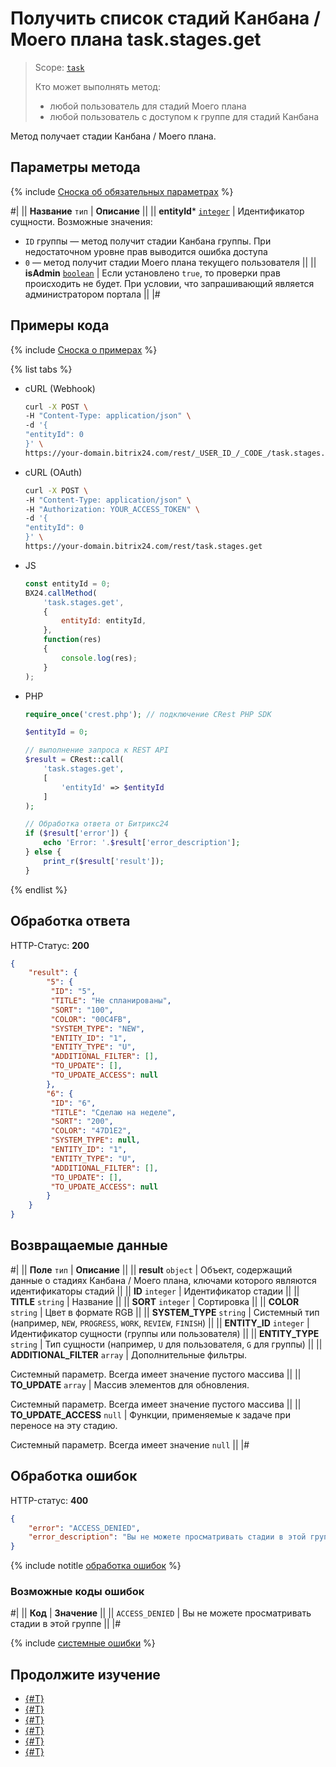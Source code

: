 # Получить список стадий Канбана / Моего плана task.stages.get

> Scope: [`task`](../../scopes/permissions.md)
>
> Кто может выполнять метод: 
> - любой пользователь для стадий Моего плана
> - любой пользователь с доступом к группе для стадий Канбана

Метод получает стадии Канбана / Моего плана.

## Параметры метода

{% include [Сноска об обязательных параметрах](../../../_includes/required.md) %}

#|
|| **Название**
`тип` | **Описание** ||
|| **entityId***
[`integer`](../../data-types.md) | Идентификатор сущности. Возможные значения:
- `ID` группы — метод получит стадии Канбана группы. При недостаточном уровне прав выводится ошибка доступа
- `0` — метод получит стадии Моего плана текущего пользователя ||
|| **isAdmin**
[`boolean`](../../data-types.md) | Если установлено `true`, то проверки прав происходить не будет. При условии, что запрашивающий является администратором портала ||
|#

## Примеры кода

{% include [Сноска о примерах](../../../_includes/examples.md) %}

{% list tabs %}

- cURL (Webhook)

    ```bash
    curl -X POST \
    -H "Content-Type: application/json" \
    -d '{
    "entityId": 0
    }' \
    https://your-domain.bitrix24.com/rest/_USER_ID_/_CODE_/task.stages.get
    ```

- cURL (OAuth)

    ```bash
    curl -X POST \
    -H "Content-Type: application/json" \
    -H "Authorization: YOUR_ACCESS_TOKEN" \
    -d '{
    "entityId": 0
    }' \
    https://your-domain.bitrix24.com/rest/task.stages.get
    ```

- JS

    ```js
    const entityId = 0;
    BX24.callMethod(
        'task.stages.get',
        {
            entityId: entityId,
        },
        function(res)
        {
            console.log(res);
        }
    );
    ```

- PHP

    ```php
    require_once('crest.php'); // подключение CRest PHP SDK

    $entityId = 0;

    // выполнение запроса к REST API
    $result = CRest::call(
        'task.stages.get',
        [
            'entityId' => $entityId
        ]
    );

    // Обработка ответа от Битрикс24
    if ($result['error']) {
        echo 'Error: '.$result['error_description'];
    } else {
        print_r($result['result']);
    }
    ```

{% endlist %}

## Обработка ответа

HTTP-Статус: **200**

```json
{
    "result": {
        "5": {
         "ID": "5",
         "TITLE": "Не спланированы",
         "SORT": "100",
         "COLOR": "00C4FB",
         "SYSTEM_TYPE": "NEW",
         "ENTITY_ID": "1",
         "ENTITY_TYPE": "U",
         "ADDITIONAL_FILTER": [],
         "TO_UPDATE": [],
         "TO_UPDATE_ACCESS": null
        },
        "6": {
         "ID": "6",
         "TITLE": "Сделаю на неделе",
         "SORT": "200",
         "COLOR": "47D1E2",
         "SYSTEM_TYPE": null,
         "ENTITY_ID": "1",
         "ENTITY_TYPE": "U",
         "ADDITIONAL_FILTER": [],
         "TO_UPDATE": [],
         "TO_UPDATE_ACCESS": null
        }
    }
}
```

## Возвращаемые данные

#|
|| **Поле**
`тип` | **Описание** ||
|| **result** 
`object` | Объект, содержащий данные о стадиях Канбана / Моего плана, ключами которого являются идентификаторы стадий ||
|| **ID** 
`integer` | Идентификатор стадии ||
|| **TITLE** 
`string` | Название ||
|| **SORT** 
`integer` | Сортировка ||
|| **COLOR** 
`string` | Цвет в формате RGB ||
|| **SYSTEM_TYPE** 
`string` | Системный тип (например, `NEW`, `PROGRESS`, `WORK`, `REVIEW`, `FINISH`) ||
|| **ENTITY_ID** 
`integer` | Идентификатор сущности (группы или пользователя) ||
|| **ENTITY_TYPE** 
`string` | Тип сущности (например, `U` для пользователя, `G` для группы) ||
|| **ADDITIONAL_FILTER** 
`array` | Дополнительные фильтры. 

Системный параметр. Всегда имеет значение пустого массива ||
|| **TO_UPDATE** 
`array` | Массив элементов для обновления.

Системный параметр. Всегда имеет значение пустого массива ||
|| **TO_UPDATE_ACCESS** 
`null` | Функции, применяемые к задаче при переносе на эту стадию.

Системный параметр. Всегда имеет значение `null` ||
|#

## Обработка ошибок

HTTP-статус: **400**

```json
{
    "error": "ACCESS_DENIED",
    "error_description": "Вы не можете просматривать стадии в этой группе"
}
```

{% include notitle [обработка ошибок](../../../_includes/error-info.md) %}

### Возможные коды ошибок

#|
|| **Код** | **Значение** ||
|| `ACCESS_DENIED` | Вы не можете просматривать стадии в этой группе ||
|#

{% include [системные ошибки](../../../_includes/system-errors.md) %}

## Продолжите изучение 

- [{#T}](./index.md)
- [{#T}](./task-stages-add.md)
- [{#T}](./task-stages-update.md)
- [{#T}](./task-stages-can-move-task.md)
- [{#T}](./task-stages-move-task.md)
- [{#T}](./task-stages-delete.md)